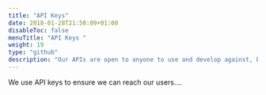 ```yaml
---
title: "API Keys"
date: 2018-01-28T21:58:09+01:00
disableToc: false
menuTitle: "API Keys "
weight: 19
type: "github"
description: "Our APIs are open to anyone to use and develop against, but when you want to use our APIs we want you to apply for an API key. The main reason for this is that we would like to be able to contact you if we have operational problems or need to inform about something else. How to apply for API key varies a bit depending on which API you want to use, but you will always find the information under each API's Getting Started"
---
```


We use API keys to ensure we can reach our users....